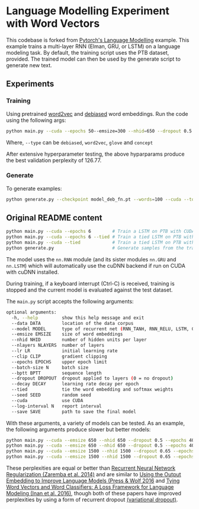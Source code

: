 # Language Modelling Experiment with Word Vectors

This codebase is forked from [Pytorch's Language Modelling](https://github.com/pytorch/examples/tree/master/word_language_model) example.
This example trains a multi-layer RNN (Elman, GRU, or LSTM) on a language modeling task.
By default, the training script uses the PTB dataset, provided.
The trained model can then be used by the generate script to generate new text.

## Experiments

### Training

Using pretrained [word2vec](https://code.google.com/archive/p/word2vec/) and [debiased](https://github.com/tolga-b/debiaswe) word embeddings.
Run the code using the following args:

```bash
python main.py --cuda --epochs 50--emsize=300 --nhid=650 --dropout 0.5 --type=debiased --save model_deb_fn.pt
```

Where, `--type` can be `debiased`, `word2vec`, `glove` and `concept`

After extensive hyperparameter testing, the above hyparparams produce the best validation perplexity of 126.77.


### Generate

To generate examples:

```bash
python generate.py --checkpoint model_deb_fn.pt --words=100 --cuda --token "boss expects me to" && cat generated.txt
```


## Original README content

```bash
python main.py --cuda --epochs 6        # Train a LSTM on PTB with CUDA, reaching perplexity of 117.61
python main.py --cuda --epochs 6 --tied # Train a tied LSTM on PTB with CUDA, reaching perplexity of 110.44
python main.py --cuda --tied            # Train a tied LSTM on PTB with CUDA for 40 epochs, reaching perplexity of 87.17
python generate.py                      # Generate samples from the trained LSTM model.
```

The model uses the `nn.RNN` module (and its sister modules `nn.GRU` and `nn.LSTM`)
which will automatically use the cuDNN backend if run on CUDA with cuDNN installed.

During training, if a keyboard interrupt (Ctrl-C) is received,
training is stopped and the current model is evaluated against the test dataset.

The `main.py` script accepts the following arguments:

```bash
optional arguments:
  -h, --help         show this help message and exit
  --data DATA        location of the data corpus
  --model MODEL      type of recurrent net (RNN_TANH, RNN_RELU, LSTM, GRU)
  --emsize EMSIZE    size of word embeddings
  --nhid NHID        number of hidden units per layer
  --nlayers NLAYERS  number of layers
  --lr LR            initial learning rate
  --clip CLIP        gradient clipping
  --epochs EPOCHS    upper epoch limit
  --batch-size N     batch size
  --bptt BPTT        sequence length
  --dropout DROPOUT  dropout applied to layers (0 = no dropout)
  --decay DECAY      learning rate decay per epoch
  --tied             tie the word embedding and softmax weights
  --seed SEED        random seed
  --cuda             use CUDA
  --log-interval N   report interval
  --save SAVE        path to save the final model
```

With these arguments, a variety of models can be tested.
As an example, the following arguments produce slower but better models:

```bash
python main.py --cuda --emsize 650 --nhid 650 --dropout 0.5 --epochs 40           # Test perplexity of 80.97
python main.py --cuda --emsize 650 --nhid 650 --dropout 0.5 --epochs 40 --tied    # Test perplexity of 75.96
python main.py --cuda --emsize 1500 --nhid 1500 --dropout 0.65 --epochs 40        # Test perplexity of 77.42
python main.py --cuda --emsize 1500 --nhid 1500 --dropout 0.65 --epochs 40 --tied # Test perplexity of 72.30
```

These perplexities are equal or better than
[Recurrent Neural Network Regularization (Zaremba et al. 2014)](https://arxiv.org/pdf/1409.2329.pdf)
and are similar to [Using the Output Embedding to Improve Language Models (Press & Wolf 2016](https://arxiv.org/abs/1608.05859) and [Tying Word Vectors and Word Classifiers: A Loss Framework for Language Modeling (Inan et al. 2016)](https://arxiv.org/pdf/1611.01462.pdf), though both of these papers have improved perplexities by using a form of recurrent dropout [(variational dropout)](http://papers.nips.cc/paper/6241-a-theoretically-grounded-application-of-dropout-in-recurrent-neural-networks).
